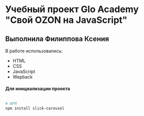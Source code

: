 # Учебный проект Glo Academy "Свой OZON на JavaScript"
## Выполнила Филиппова Ксения

В работе использовались:
- HTML
- CSS
- JavaScript
- Wepback


#### Для инициализации проекта

```sh

# NPM
npm install slick-carousel
```
